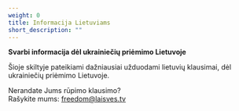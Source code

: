 ```yaml
---
weight: 0
title: Informacija Lietuviams
short_description: ""
---
```


**Svarbi informacija dėl ukrainiečių priėmimo Lietuvoje**

Šioje skiltyje pateikiami dažniausiai užduodami lietuvių klausimai, dėl ukrainiečių priėmimo Lietuvoje.

Nerandate Jums rūpimo klausimo?  
Rašykite mums: freedom@laisves.tv
